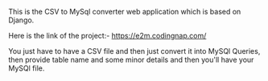 This is the CSV to MySql converter web application which is based on Django.


Here is the link of the project:- https://e2m.codingnap.com/

You just have to have a CSV file and then just convert it into MySQl Queries, then provide table name and some minor details and then you'll have your MySQl file.
